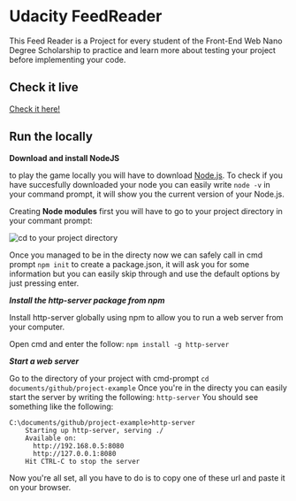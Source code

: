 # Udacity FeedReader

This Feed Reader is a Project for every student of the Front-End Web Nano Degree Scholarship to practice and learn more about testing your project before implementing your code.

## Check it live

[Check it here!](https://jvincent3.github.io/udacity-FeedReader/)

## Run the locally

__Download and install NodeJS__

to play the game locally you will have to download  [Node.js](https://nodejs.org/en/). To check if you have succesfully downloaded your node you can easily write ```node -v``` in your command prompt, it will show you the current version of your Node.js.

Creating __Node modules__ first you will have to go to your project directory in your commant prompt:

![cd to your project directory]()

 Once you managed to be in the directy now we can safely call in cmd prompt ```npm init``` to create a package.json, it will ask you for some information but you can easily skip through and use the default options by just pressing enter.
 
 ___Install the http-server package from npm___ 

Install http-server globally using npm to allow you to run a web server from your computer.

Open cmd and enter the follow:
  ```npm install -g http-server```
  
___Start a web server___

Go to the directory of your project with cmd-prompt
  ```cd documents/github/project-example``` 
Once you're in the directy you can easily start the server by writing the following:
  ```http-server```
You should see something like the following:
  ``` 
  C:\documents/github/project-example>http-server
      Starting up http-server, serving ./
      Available on:
        http://192.168.0.5:8080
        http://127.0.0.1:8080
      Hit CTRL-C to stop the server 
  ```
  Now you're all set, all you have to do is to copy one of these url and paste it on your browser.
